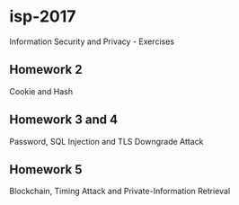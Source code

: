 # isp-2017
Information Security and Privacy - Exercises

## Homework 2
Cookie and Hash

## Homework 3 and 4
Password, SQL Injection and TLS Downgrade Attack

## Homework 5
Blockchain, Timing Attack and Private-Information Retrieval
